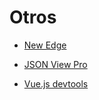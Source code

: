 # Otros

- [New Edge](https://www.microsoft.com/en-us/edge)

- [JSON View Pro](https://chrome.google.com/webstore/detail/json-viewer-pro/eifflpmocdbdmepbjaopkkhbfmdgijcc/related)
- [Vue.js devtools](https://chrome.google.com/webstore/detail/vuejs-devtools/nhdogjmejiglipccpnnnanhbledajbpd)
